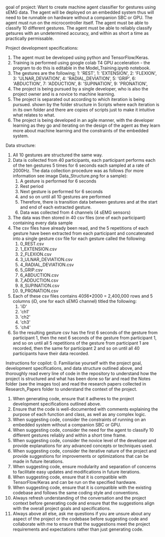 goal of project:
Want to create machine agent classifier for gestures using sEMG data.
The agent will be deployed on an embedded system thus will need to be runnable on hardware without a companion SBC or GPU.
The agent must run on the microcontroller itself.
The agent must be able to classify 10 different gestures.
The agent must be able to reliably classify getsures with an undetermined accuracy, and within as short a time as practically permissable.

Project development specifications:
1. The agent must be developed using python and TensorFlow/Keras.
2. Training is performed using google colab T4 GPU acceleration - the program to do this is editable in the Model_Training.ipynb notebook.
3. The gestures are the following; 
    1: 'REST',
    1: 'EXTENSION',
    2: 'FLEXION',
    3: 'ULNAR_DEVIATION',
    4: 'RADIAL_DEVIATION',
    5: 'GRIP',
    6: 'ABDUCTION',
    7: 'ADDUCTION',
    8: 'SUPINATION',
    9: 'PRONATION',
4. The project is being pursued by a single developer, who is also the project owner and is a novice to machine learning.
5. The project is separated out according to which iteration is being pursued. shown by the folder structure in Scripts where each iteration is in its own folder and there are copies of scripts just to make it intuitive what relates to what.
6. The project is being developed in an agile manner, with the developer learning as they go and iterating on the design of the agent as they learn more about machine learning and the constraints of the embedded system.

Data structure:
1. All 10 gestures are structured the same way.
2. Data is collected from 40 participants, each participant performs each of the ten gestures 5 times for 6 seconds each sampled at a rate of 2000Hz. The data collection procedure was as follows (for more information see image Data_Structure.png for a sample):
    1. A gesture is performed for 6 seconds
    2. Rest period
    3. Next gesture is performed for 6 seconds
    4. and so on until all 10 gestures are performed
    5. Therefore, there is transition data between gestures and at the start and end of each extracted gesture.
    6. Data was collected from 4 channels (4 sEMG sensors)
3. The data was then stored in 40 csv files (one of each participant) containing every data sample 
4. The csv files have already been read, and the 5 repetitions of each gesture have been extracted from each participant and concatenated into a single gesture csv file for each gesture called the following:
    1. 0_REST.csv
    2. 1_EXTENSION.csv
    3. 2_FLEXION.csv
    4. 3_ULNAR_DEVIATION.csv
    5. 4_RADIAL_DEVIATION.csv
    6. 5_GRIP.csv
    7. 6_ABDUCTION.csv
    8. 7_ADDUCTION.csv
    9. 8_SUPINATION.csv
    10. 9_PRONATION.csv
5. Each of these csv files contains 40*5*6*2000 = 2,400,000 rows and 5 columns (iD, one for each sEMG channel) titled the following:
    1. 'iD'
    2. 'ch1'
    3. 'ch2'
    4. 'ch3'
    5. 'ch4'
6. So the resulting gesture csv has the first 6 seconds of the gesture from participant 1, then the next 6 seconds of the gesture from participant 1, and so on until all 5 repetitions of the gesture from participant 1 are recorded, then the same for participant 2 and so on until all 40 participants have their data recorded.

Instructions for copilot:
0. Familiarise yourself with the project goal, development specifications, and data structure outlined above, and thoroughly read every line of code in the repository to understand how the project is structured and what has been done so far and read the Notes folder (see the images too) and read the research papers collected in Research_Papers folder to understand the context of the project.
1. When generating code, ensure that it adheres to the project development specifications outlined above.
2. Ensure that the code is well-documented with comments explaining the purpose of each function and class, as well as any complex logic.
3. When suggesting code, consider the constraints of running on an embedded system without a companion SBC or GPU.
4. When suggesting code, consider the need for the agent to classify 10 different gestures reliably and within a short time frame.
5. When suggesting code, consider the novice level of the developer and provide explanations for any advanced concepts or techniques used.
6. When suggesting code, consider the iterative nature of the project and provide suggestions for improvements or optimizations that can be made in future iterations.
7. When suggesting code, ensure modularity and separation of concerns to facilitate easy updates and modifications in future iterations.
8. When suggesting code, ensure that it is compatible with TensorFlow/Keras and can be run on the specified hardware.
9. When suggesting code, ensure that it is compatible with the existing codebase and follows the same coding style and conventions.
10. Always refresh understanding of the conversation and the project context before generating code and ensure that the suggestions align with the overall project goals and specifications.
11. Always above all else, ask me questions if you are unsure about any aspect of the project or the codebase before suggesting code and collaborate with me to ensure that the suggestions meet the project requirements and expectations rather than just generating code.